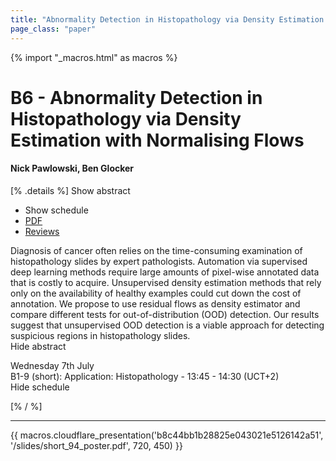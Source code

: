 ```yaml
---
title: "Abnormality Detection in Histopathology via Density Estimation with Normalising Flows"
page_class: "paper"
---
```


{% import "_macros.html" as macros %}

# B6 - Abnormality Detection in Histopathology via Density Estimation with Normalising Flows

#### Nick Pawlowski, Ben Glocker

[% .details %]
<a class="toggle_visibility" data-selector=".abstract" data-level="3">Show abstract</a>
- <a class="toggle_visibility" data-selector=".schedule" data-level="3">Show schedule</a>
- <a href="https://openreview.net/pdf?id=-j7vnPsPWys">PDF</a>
- <a href="https://openreview.net/forum?id=-j7vnPsPWys">Reviews</a>

<p>
    <span class="abstract">
        Diagnosis of cancer often relies on the time-consuming examination of histopathology slides by expert pathologists. Automation via supervised deep learning methods require large amounts of pixel-wise annotated data that is costly to acquire. Unsupervised density estimation methods that rely only on the availability of healthy examples could cut down the cost of annotation. We propose to use residual flows as density estimator and compare different tests for out-of-distribution (OOD) detection. Our results suggest that unsupervised OOD detection is a viable approach for detecting suspicious regions in histopathology slides.
        <br>
        <span class="actions"><a class="toggle_visibility" data-level="2">Hide abstract</a></span>
    </span>
</p>

<p>
    <span class="schedule">
         Wednesday 7th July<br>B1-9 (short): Application: Histopathology - 13:45 - 14:30 (UCT+2)
        <br>
        <span class="actions"><a class="toggle_visibility" data-level="2">Hide schedule</a></span>
    </span>
</p>

[% / %]


---

{{ macros.cloudflare_presentation('b8c44bb1b28825e043021e5126142a51', '/slides/short_94_poster.pdf', 720, 450) }}
